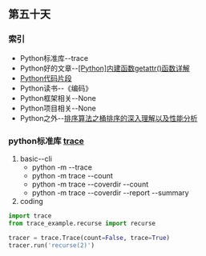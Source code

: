 ## 第五十天
### 索引
- Python标准库--trace
- Python好的文章--[[Python]内建函数getattr()函数详解](https://www.vimiix.com/post/2017/07/10/Introduce-getattr-function/)
- [Python代码片段](day50.py)
- Python读书--《编码》
- Python框架相关--None
- Python项目相关--None
- Python之外--[排序算法之桶排序的深入理解以及性能分析](https://dailc.github.io/2016/12/03/baseKnowlenge_algorithm_sort_bucketSort.html)
### python标准库 [trace](https://pymotw.com/3/trace/index.html)
1. basic--cli
    - python -m --trace
    - python -m trace --count
    - python -m trace --coverdir --count
    - python -m trace --coverdir --report --summary 
2. coding
```python
import trace
from trace_example.recurse import recurse

tracer = trace.Trace(count=False, trace=True)
tracer.run('recurse(2)')
``` 